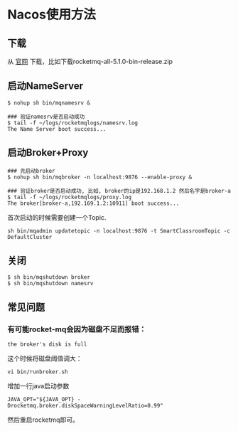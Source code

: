# Nacos使用方法
## 下载
从 [官网](https://rocketmq.apache.org/zh/docs/quickStart/01quickstart/) 下载，比如下载rocketmq-all-5.1.0-bin-release.zip

## 启动NameServer
```shell
$ nohup sh bin/mqnamesrv &

### 验证namesrv是否启动成功
$ tail -f ~/logs/rocketmqlogs/namesrv.log
The Name Server boot success...
```


## 启动Broker+Proxy
```shell
### 先启动broker
$ nohup sh bin/mqbroker -n localhost:9876 --enable-proxy &

### 验证broker是否启动成功, 比如, broker的ip是192.168.1.2 然后名字是broker-a
$ tail -f ~/logs/rocketmqlogs/proxy.log 
The broker[broker-a,192.169.1.2:10911] boot success...
```

首次启动的时候需要创建一个Topic.
```shell
sh bin/mqadmin updatetopic -n localhost:9876 -t SmartClassroomTopic -c DefaultCluster
```

## 关闭
```shell
$ sh bin/mqshutdown broker
$ sh bin/mqshutdown namesrv
```


## 常见问题
### 有可能rocket-mq会因为磁盘不足而报错：
```text
the broker's disk is full
```
这个时候将磁盘阈值调大：
```text
vi bin/runbroker.sh
```
增加一行java启动参数
```shell
JAVA_OPT="${JAVA_OPT} -Drocketmq.broker.diskSpaceWarningLevelRatio=0.99"
```
然后重启rocketmq即可。



